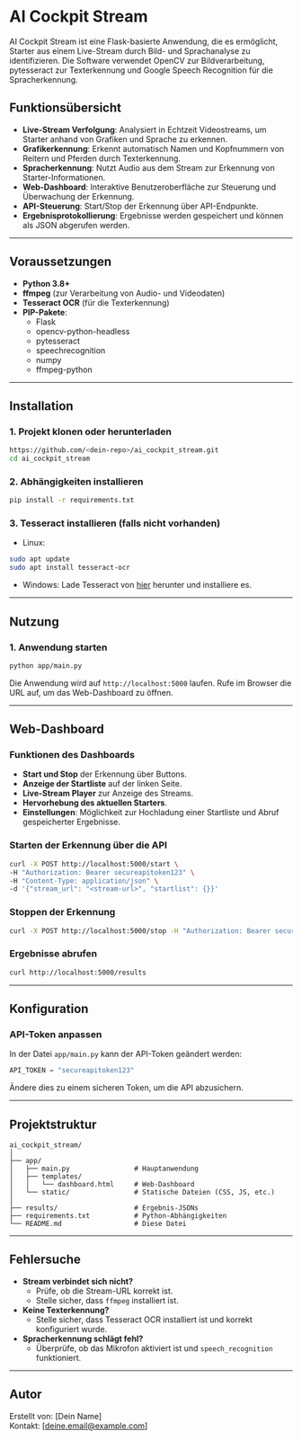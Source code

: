# AI Cockpit Stream

AI Cockpit Stream ist eine Flask-basierte Anwendung, die es ermöglicht, Starter aus einem Live-Stream durch Bild- und Sprachanalyse zu identifizieren. Die Software verwendet OpenCV zur Bildverarbeitung, pytesseract zur Texterkennung und Google Speech Recognition für die Spracherkennung.

## Funktionsübersicht

- **Live-Stream Verfolgung**: Analysiert in Echtzeit Videostreams, um Starter anhand von Grafiken und Sprache zu erkennen.
- **Grafikerkennung**: Erkennt automatisch Namen und Kopfnummern von Reitern und Pferden durch Texterkennung.
- **Spracherkennung**: Nutzt Audio aus dem Stream zur Erkennung von Starter-Informationen.
- **Web-Dashboard**: Interaktive Benutzeroberfläche zur Steuerung und Überwachung der Erkennung.
- **API-Steuerung**: Start/Stop der Erkennung über API-Endpunkte.
- **Ergebnisprotokollierung**: Ergebnisse werden gespeichert und können als JSON abgerufen werden.

---

## Voraussetzungen

- **Python 3.8+**
- **ffmpeg** (zur Verarbeitung von Audio- und Videodaten)
- **Tesseract OCR** (für die Texterkennung)
- **PIP-Pakete**:
  - Flask
  - opencv-python-headless
  - pytesseract
  - speechrecognition
  - numpy
  - ffmpeg-python

---

## Installation

### 1. Projekt klonen oder herunterladen

```bash
https://github.com/<dein-repo>/ai_cockpit_stream.git
cd ai_cockpit_stream
```

### 2. Abhängigkeiten installieren

```bash
pip install -r requirements.txt
```

### 3. Tesseract installieren (falls nicht vorhanden)

- Linux:
```bash
sudo apt update
sudo apt install tesseract-ocr
```
- Windows:
Lade Tesseract von [hier](https://github.com/UB-Mannheim/tesseract/wiki) herunter und installiere es.

---

## Nutzung

### 1. Anwendung starten

```bash
python app/main.py
```

Die Anwendung wird auf `http://localhost:5000` laufen. Rufe im Browser die URL auf, um das Web-Dashboard zu öffnen.

---

## Web-Dashboard

### Funktionen des Dashboards
- **Start und Stop** der Erkennung über Buttons.
- **Anzeige der Startliste** auf der linken Seite.
- **Live-Stream Player** zur Anzeige des Streams.
- **Hervorhebung des aktuellen Starters**.
- **Einstellungen**: Möglichkeit zur Hochladung einer Startliste und Abruf gespeicherter Ergebnisse.

### Starten der Erkennung über die API

```bash
curl -X POST http://localhost:5000/start \
-H "Authorization: Bearer secureapitoken123" \
-H "Content-Type: application/json" \
-d '{"stream_url": "<stream-url>", "startlist": {}}'
```

### Stoppen der Erkennung

```bash
curl -X POST http://localhost:5000/stop -H "Authorization: Bearer secureapitoken123"
```

### Ergebnisse abrufen

```bash
curl http://localhost:5000/results
```

---

## Konfiguration

### API-Token anpassen

In der Datei `app/main.py` kann der API-Token geändert werden:

```python
API_TOKEN = "secureapitoken123"
```

Ändere dies zu einem sicheren Token, um die API abzusichern.

---

## Projektstruktur

```
ai_cockpit_stream/
│
├── app/
│   ├── main.py                # Hauptanwendung
│   ├── templates/
│   │   └── dashboard.html     # Web-Dashboard
│   └── static/                # Statische Dateien (CSS, JS, etc.)
│
├── results/                   # Ergebnis-JSONs
├── requirements.txt           # Python-Abhängigkeiten
└── README.md                  # Diese Datei
```

---

## Fehlersuche

- **Stream verbindet sich nicht?**
  - Prüfe, ob die Stream-URL korrekt ist.
  - Stelle sicher, dass `ffmpeg` installiert ist.
- **Keine Texterkennung?**
  - Stelle sicher, dass Tesseract OCR installiert ist und korrekt konfiguriert wurde.
- **Spracherkennung schlägt fehl?**
  - Überprüfe, ob das Mikrofon aktiviert ist und `speech_recognition` funktioniert.

---

## Autor
Erstellt von: [Dein Name]  
Kontakt: [deine.email@example.com]
